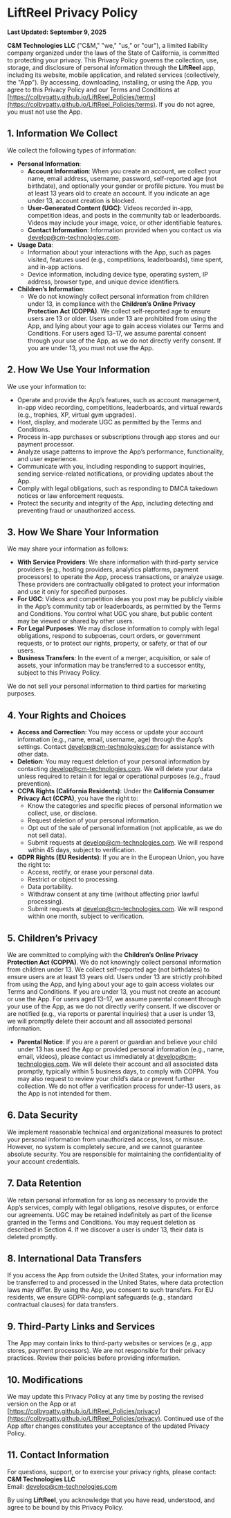 # LiftReel Privacy Policy

**Last Updated: September 9, 2025**

**C&M Technologies LLC** ("C&M," "we," "us," or "our"), a limited liability company organized under the laws of the State of California, is committed to protecting your privacy. This Privacy Policy governs the collection, use, storage, and disclosure of personal information through the **LiftReel** app, including its website, mobile application, and related services (collectively, the "App"). By accessing, downloading, installing, or using the App, you agree to this Privacy Policy and our Terms and Conditions at [https://colbygatty.github.io/LiftReel_Policies/terms](https://colbygatty.github.io/LiftReel_Policies/terms). If you do not agree, you must not use the App.

## 1. Information We Collect

We collect the following types of information:

- **Personal Information**:
  - **Account Information**: When you create an account, we collect your name, email address, username, password, self-reported age (not birthdate), and optionally your gender or profile picture. You must be at least 13 years old to create an account. If you indicate an age under 13, account creation is blocked.
  - **User-Generated Content (UGC)**: Videos recorded in-app, competition ideas, and posts in the community tab or leaderboards. Videos may include your image, voice, or other identifiable features.
  - **Contact Information**: Information provided when you contact us via [develop@cm-technologies.com](mailto:develop@cm-technologies.com).
- **Usage Data**:
  - Information about your interactions with the App, such as pages visited, features used (e.g., competitions, leaderboards), time spent, and in-app actions.
  - Device information, including device type, operating system, IP address, browser type, and unique device identifiers.
- **Children’s Information**:
  - We do not knowingly collect personal information from children under 13, in compliance with the **Children’s Online Privacy Protection Act (COPPA)**. We collect self-reported age to ensure users are 13 or older. Users under 13 are prohibited from using the App, and lying about your age to gain access violates our Terms and Conditions. For users aged 13–17, we assume parental consent through your use of the App, as we do not directly verify consent. If you are under 13, you must not use the App.

## 2. How We Use Your Information

We use your information to:

- Operate and provide the App’s features, such as account management, in-app video recording, competitions, leaderboards, and virtual rewards (e.g., trophies, XP, virtual gym upgrades).
- Host, display, and moderate UGC as permitted by the Terms and Conditions.
- Process in-app purchases or subscriptions through app stores and our payment processor.
- Analyze usage patterns to improve the App’s performance, functionality, and user experience.
- Communicate with you, including responding to support inquiries, sending service-related notifications, or providing updates about the App.
- Comply with legal obligations, such as responding to DMCA takedown notices or law enforcement requests.
- Protect the security and integrity of the App, including detecting and preventing fraud or unauthorized access.

## 3. How We Share Your Information

We may share your information as follows:

- **With Service Providers**: We share information with third-party service providers (e.g., hosting providers, analytics platforms, payment processors) to operate the App, process transactions, or analyze usage. These providers are contractually obligated to protect your information and use it only for specified purposes.
- **For UGC**: Videos and competition ideas you post may be publicly visible in the App’s community tab or leaderboards, as permitted by the Terms and Conditions. You control what UGC you share, but public content may be viewed or shared by other users.
- **For Legal Purposes**: We may disclose information to comply with legal obligations, respond to subpoenas, court orders, or government requests, or to protect our rights, property, or safety, or that of our users.
- **Business Transfers**: In the event of a merger, acquisition, or sale of assets, your information may be transferred to a successor entity, subject to this Privacy Policy.

We do not sell your personal information to third parties for marketing purposes.

## 4. Your Rights and Choices

- **Access and Correction**: You may access or update your account information (e.g., name, email, username, age) through the App’s settings. Contact [develop@cm-technologies.com](mailto:develop@cm-technologies.com) for assistance with other data.
- **Deletion**: You may request deletion of your personal information by contacting [develop@cm-technologies.com](mailto:develop@cm-technologies.com). We will delete your data unless required to retain it for legal or operational purposes (e.g., fraud prevention).
- **CCPA Rights (California Residents)**: Under the **California Consumer Privacy Act (CCPA)**, you have the right to:
  - Know the categories and specific pieces of personal information we collect, use, or disclose.
  - Request deletion of your personal information.
  - Opt out of the sale of personal information (not applicable, as we do not sell data).
  - Submit requests at [develop@cm-technologies.com](mailto:develop@cm-technologies.com). We will respond within 45 days, subject to verification.
- **GDPR Rights (EU Residents)**: If you are in the European Union, you have the right to:
  - Access, rectify, or erase your personal data.
  - Restrict or object to processing.
  - Data portability.
  - Withdraw consent at any time (without affecting prior lawful processing).
  - Submit requests at [develop@cm-technologies.com](mailto:develop@cm-technologies.com). We will respond within one month, subject to verification.

## 5. Children’s Privacy

We are committed to complying with the **Children’s Online Privacy Protection Act (COPPA)**. We do not knowingly collect personal information from children under 13. We collect self-reported age (not birthdates) to ensure users are at least 13 years old. Users under 13 are strictly prohibited from using the App, and lying about your age to gain access violates our Terms and Conditions. If you are under 13, you must not create an account or use the App. For users aged 13–17, we assume parental consent through your use of the App, as we do not directly verify consent. If we discover or are notified (e.g., via reports or parental inquiries) that a user is under 13, we will promptly delete their account and all associated personal information.

- **Parental Notice**: If you are a parent or guardian and believe your child under 13 has used the App or provided personal information (e.g., name, email, videos), please contact us immediately at [develop@cm-technologies.com](mailto:develop@cm-technologies.com). We will delete their account and all associated data promptly, typically within 5 business days, to comply with COPPA. You may also request to review your child’s data or prevent further collection. We do not offer a verification process for under-13 users, as the App is not intended for them.

## 6. Data Security

We implement reasonable technical and organizational measures to protect your personal information from unauthorized access, loss, or misuse. However, no system is completely secure, and we cannot guarantee absolute security. You are responsible for maintaining the confidentiality of your account credentials.

## 7. Data Retention

We retain personal information for as long as necessary to provide the App’s services, comply with legal obligations, resolve disputes, or enforce our agreements. UGC may be retained indefinitely as part of the license granted in the Terms and Conditions. You may request deletion as described in Section 4. If we discover a user is under 13, their data is deleted promptly.

## 8. International Data Transfers

If you access the App from outside the United States, your information may be transferred to and processed in the United States, where data protection laws may differ. By using the App, you consent to such transfers. For EU residents, we ensure GDPR-compliant safeguards (e.g., standard contractual clauses) for data transfers.

## 9. Third-Party Links and Services

The App may contain links to third-party websites or services (e.g., app stores, payment processors). We are not responsible for their privacy practices. Review their policies before providing information.

## 10. Modifications

We may update this Privacy Policy at any time by posting the revised version on the App or at [https://colbygatty.github.io/LiftReel_Policies/privacy](https://colbygatty.github.io/LiftReel_Policies/privacy). Continued use of the App after changes constitutes your acceptance of the updated Privacy Policy.

## 11. Contact Information

For questions, support, or to exercise your privacy rights, please contact:  
**C&M Technologies LLC**  
Email: [develop@cm-technologies.com](mailto:develop@cm-technologies.com)

By using **LiftReel**, you acknowledge that you have read, understood, and agree to be bound by this Privacy Policy.
